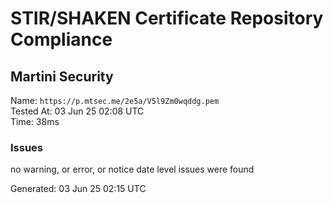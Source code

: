 # STIR/SHAKEN Certificate Repository Compliance

## Martini Security

Name: `https://p.mtsec.me/2e5a/V5l9Zm0wqddg.pem`\
Tested At: 03 Jun 25 02:08 UTC\
Time: 38ms

### Issues

no warning, or error, or notice date level issues were found

Generated: 03 Jun 25 02:15 UTC